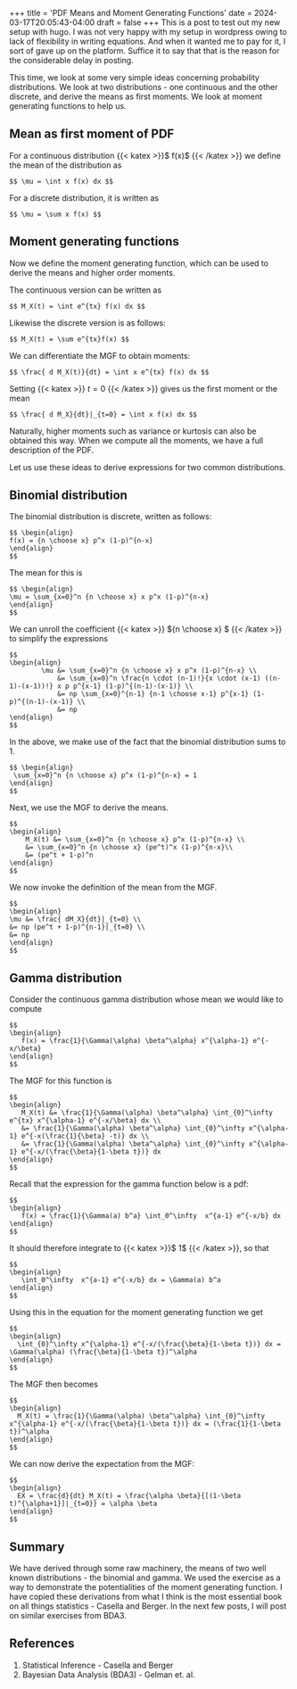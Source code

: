 +++
title = 'PDF Means and Moment Generating Functions'
date = 2024-03-17T20:05:43-04:00
draft = false
+++
This is a post to test out my new setup with hugo. I was not very happy with my setup in wordpress owing to lack of flexibility in writing equations. And when it wanted me to pay for it, I sort of gave up on the platform. Suffice it to say that that is the reason for the considerable delay in posting. 

This time, we look at some very simple ideas concerning probability distributions. We look at two distributions - one continuous and the other discrete, and derive the means as first moments. We look at moment generating functions to help us. 

## Mean as first moment of PDF
For a continuous distribution {{< katex >}}$ f(x)$ {{< /katex >}} we define the mean of the distribution as 

```katex 
$$ \mu = \int x f(x) dx $$
```

For a discrete distribution, it is written as 

```katex
$$ \mu = \sum x f(x) $$
```

## Moment generating functions 
Now we define the moment generating function, which can be used to derive the means and higher order moments. 

The continuous version can be written as 
```katex 
$$ M_X(t) = \int e^{tx} f(x) dx $$
``` 
Likewise the discrete version is as follows:
```katex
$$ M_X(t) = \sum e^{tx}f(x) $$
```
We can differentiate the MGF to obtain moments:

```katex 
$$ \frac{ d M_X(t)}{dt} = \int x e^{tx} f(x) dx $$
```

Setting {{< katex >}} $t=0$ {{< /katex >}} gives us the first moment or the mean 

```katex 
$$ \frac{ d M_X}{dt}|_{t=0} = \int x f(x) dx $$
```

Naturally, higher moments such as variance or kurtosis can also be obtained this way. When we compute all the moments, we have a full description of the PDF.

Let us use these ideas to derive expressions for two common distributions.

## Binomial distribution
The binomial distribution is discrete, written as follows:

```katex 
$$ \begin{align}
f(x) = {n \choose x} p^x (1-p)^{n-x} 
\end{align}
$$
```
The mean for this is 

```katex 
$$ \begin{align}
\mu = \sum_{x=0}^n {n \choose x} x p^x (1-p)^{n-x} 
\end{align}
$$
```

We can unroll the coefficient {{< katex >}} ${n \choose x} $ {{< /katex >}} to simplify the expressions

```katex
$$
\begin{align}
        \mu &= \sum_{x=0}^n {n \choose x} x p^x (1-p)^{n-x} \\
            &= \sum_{x=0}^n \frac{n \cdot (n-1)!}{x \cdot (x-1) ((n-1)-(x-1))!} x p p^{x-1} (1-p)^{(n-1)-(x-1)} \\
            &= np \sum_{x=0}^{n-1} {n-1 \choose x-1} p^{x-1} (1-p)^{(n-1)-(x-1)} \\
            &= np  
\end{align}
$$
```

In the above, we make use of the fact that the binomial distribution sums to 1. 

```katex
$$ \begin{align}
 \sum_{x=0}^n {n \choose x} p^x (1-p)^{n-x} = 1 
\end{align}
$$
```

Next, we use the MGF to derive the means. 
```katex
$$
\begin{align}
    M_X(t) &= \sum_{x=0}^n {n \choose x} p^x (1-p)^{n-x} \\
    &= \sum_{x=0}^n {n \choose x} (pe^t)^x (1-p)^{n-x}\\
    &= (pe^t + 1-p)^n
\end{align}
$$
```

We now invoke the definition of the mean from the MGF. 

```katex
$$ 
\begin{align}
\mu &= \frac{ dM_X}{dt}|_{t=0} \\
&= np (pe^t + 1-p)^{n-1}|_{t=0} \\
&= np
\end{align}
$$
```

## Gamma distribution
Consider the continuous gamma distribution whose mean we would like to compute

```katex
$$
\begin{align}
   f(x) = \frac{1}{\Gamma(\alpha) \beta^\alpha} x^{\alpha-1} e^{-x/\beta}
\end{align}
$$
```

The MGF for this function is 

```katex
$$
\begin{align}
   M_X(t) &= \frac{1}{\Gamma(\alpha) \beta^\alpha} \int_{0}^\infty e^{tx} x^{\alpha-1} e^{-x/\beta} dx \\
   &= \frac{1}{\Gamma(\alpha) \beta^\alpha} \int_{0}^\infty x^{\alpha-1} e^{-x(\frac{1}{\beta} -t)} dx \\
   &= \frac{1}{\Gamma(\alpha) \beta^\alpha} \int_{0}^\infty x^{\alpha-1} e^{-x/(\frac{\beta}{1-\beta t})} dx 
\end{align}
$$
```
Recall that the expression for the gamma function below is a pdf:
```katex
$$
\begin{align}
   f(x) = \frac{1}{\Gamma(a) b^a} \int_0^\infty  x^{a-1} e^{-x/b} dx 
\end{align}
$$
```

It should therefore integrate to {{< katex >}}$ 1$ {{< /katex >}}, so that


```katex
$$
\begin{align}
   \int_0^\infty  x^{a-1} e^{-x/b} dx = \Gamma(a) b^a 
\end{align}
$$
```

Using this in the equation for the moment generating function we get 

```katex
$$
\begin{align}
  \int_{0}^\infty x^{\alpha-1} e^{-x/(\frac{\beta}{1-\beta t})} dx = \Gamma(\alpha) (\frac{\beta}{1-\beta t})^\alpha  
\end{align}
$$
```

The MGF then becomes 


```katex
$$
\begin{align}
  M_X(t) = \frac{1}{\Gamma(\alpha) \beta^\alpha} \int_{0}^\infty x^{\alpha-1} e^{-x/(\frac{\beta}{1-\beta t})} dx = (\frac{1}{1-\beta t})^\alpha  
\end{align}
$$
```

We can now derive the expectation from the MGF:
```katex
$$
\begin{align}
  EX = \frac{d}{dt} M_X(t) = \frac{\alpha \beta}{[(1-\beta t)^{\alpha+1}]|_{t=0}} = \alpha \beta  
\end{align}
$$
```

## Summary
We have derived through some raw machinery, the means of two well known distributions - the binomial and gamma. We used the exercise as a way to demonstrate the potentialities of the moment generating function. I have copied these derivations from what I think is the most essential book on all things statistics - Casella and Berger. In the next few posts, I will post on similar exercises from BDA3. 

## References
1. Statistical Inference - Casella and Berger 
2. Bayesian Data Analysis (BDA3) - Gelman et. al.  